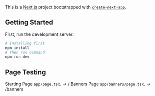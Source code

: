 This is a [Next.js](https://nextjs.org) project bootstrapped with [`create-next-app`](https://nextjs.org/docs/app/api-reference/cli/create-next-app).

## Getting Started

First, run the development server:

```bash
# Installing first
npm install
# Then run command
npm run dev
```

## Page Testing

Starting Page `app/page.tsx`. -> /
Banners Page `app/banners/page.tsx`. -> /banners


